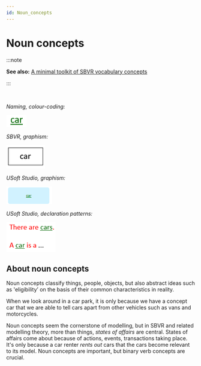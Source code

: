 ```yaml
---
id: Noun_concepts
---
```


# Noun concepts


:::note

**See also:** [A minimal toolkit of SBVR vocabulary concepts](/docs/Business_rules/Vocabulary_concepts/A_minimal_toolkit_of_SBVR_vocabulary_concepts.md)

:::

 

*Naming, colour-coding:*

![](./assets/78f0ca28-a5e2-4dd5-b127-56112318591a.png)

*SBVR, graphism:*

![](./assets/2535f102-8836-4a5c-8886-b2c548875bf8.png)

*USoft Studio, graphism:*

![](./assets/f1daf691-1619-4e92-b1ca-d637c9c83428.png)

*USoft Studio, declaration patterns:*

![](./assets/ec1cc0d9-3191-44de-a608-8ab45e315967.png)

## About noun concepts

Noun concepts classify things, people, objects, but also abstract ideas such as 'eligibility’ on the basis of their common characteristics in reality.

When we look around in a car park, it is only because we have a concept car that we are able to tell cars apart from other vehicles such as vans and motorcycles.

Noun concepts seem the cornerstone of modelling, but in SBVR and related modelling theory, more than things, *states of affairs* are central. States of affairs come about because of actions, events, transactions taking place. It's only because a car renter *rents out* cars that the cars become relevant to its model. Noun concepts are important, but binary verb concepts are crucial.